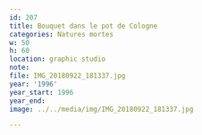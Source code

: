 ```yaml
---
id: 207
title: Bouquet dans le pot de Cologne
categories: Natures mortes
w: 50
h: 60
location: graphic studio
note:
file: IMG_20180922_181337.jpg
year: '1996'
year_start: 1996
year_end:
image: ../../media/img/IMG_20180922_181337.jpg

---
```

